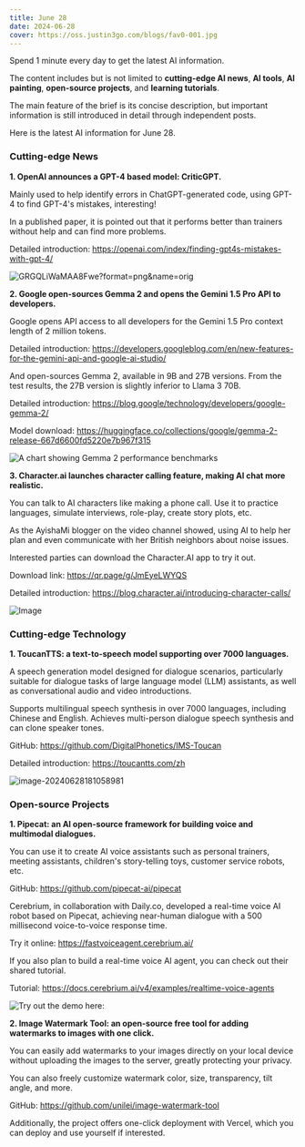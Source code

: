 ```yaml
---
title: June 28
date: 2024-06-28
cover: https://oss.justin3go.com/blogs/fav0-001.jpg
---
```


Spend 1 minute every day to get the latest AI information.

The content includes but is not limited to **cutting-edge AI news**, **AI tools**, **AI painting**, **open-source projects**, and **learning tutorials**.

The main feature of the brief is its concise description, but important information is still introduced in detail through independent posts.

Here is the latest AI information for June 28.

### Cutting-edge News

**1. OpenAI announces a GPT-4 based model: CriticGPT.**

Mainly used to help identify errors in ChatGPT-generated code, using GPT-4 to find GPT-4's mistakes, interesting!

In a published paper, it is pointed out that it performs better than trainers without help and can find more problems.

Detailed introduction: https://openai.com/index/finding-gpt4s-mistakes-with-gpt-4/

![GRGQLiWaMAA8Fwe?format=png&name=orig](https://p.ipic.vip/6m9v4c.png)

**2. Google open-sources Gemma 2 and opens the Gemini 1.5 Pro API to developers.**

Google opens API access to all developers for the Gemini 1.5 Pro context length of 2 million tokens.

Detailed introduction: https://developers.googleblog.com/en/new-features-for-the-gemini-api-and-google-ai-studio/

And open-sources Gemma 2, available in 9B and 27B versions. From the test results, the 27B version is slightly inferior to Llama 3 70B.

Detailed introduction: https://blog.google/technology/developers/google-gemma-2/

Model download: https://huggingface.co/collections/google/gemma-2-release-667d6600fd5220e7b967f315

![A chart showing Gemma 2 performance benchmarks](https://storage.googleapis.com/gweb-uniblog-publish-prod/images/Gemma_2_performance_final.width-1000.format-webp.webp)

**3. Character.ai launches character calling feature, making AI chat more realistic.**

You can talk to AI characters like making a phone call. Use it to practice languages, simulate interviews, role-play, create story plots, etc.

As the AyishaMi blogger on the video channel showed, using AI to help her plan and even communicate with her British neighbors about noise issues.

Interested parties can download the Character.AI app to try it out.

Download link: https://qr.page/g/JmEyeLWYQS

Detailed introduction: https://blog.character.ai/introducing-character-calls/

![Image](https://p.ipic.vip/4oxhbt.jpg)

### Cutting-edge Technology

**1. ToucanTTS: a text-to-speech model supporting over 7000 languages.**

A speech generation model designed for dialogue scenarios, particularly suitable for dialogue tasks of large language model (LLM) assistants, as well as conversational audio and video introductions.

Supports multilingual speech synthesis in over 7000 languages, including Chinese and English. Achieves multi-person dialogue speech synthesis and can clone speaker tones.

GitHub: https://github.com/DigitalPhonetics/IMS-Toucan

Detailed introduction: https://toucantts.com/zh

![image-20240628181058981](https://p.ipic.vip/bq9ir8.png)

### Open-source Projects

**1. Pipecat: an AI open-source framework for building voice and multimodal dialogues.**

You can use it to create AI voice assistants such as personal trainers, meeting assistants, children's story-telling toys, customer service robots, etc.

GitHub: https://github.com/pipecat-ai/pipecat

Cerebrium, in collaboration with Daily.co, developed a real-time voice AI robot based on Pipecat, achieving near-human dialogue with a 500 millisecond voice-to-voice response time.

Try it online: https://fastvoiceagent.cerebrium.ai/

If you also plan to build a real-time voice AI agent, you can check out their shared tutorial.

Tutorial: https://docs.cerebrium.ai/v4/examples/realtime-voice-agents

![Try out the demo here: ](https://www.daily.co/blog/content/images/2024/06/fastbot-ui.png)

**2. Image Watermark Tool: an open-source free tool for adding watermarks to images with one click.**

You can easily add watermarks to your images directly on your local device without uploading the images to the server, greatly protecting your privacy.

You can also freely customize watermark color, size, transparency, tilt angle, and more.

GitHub: https://github.com/unilei/image-watermark-tool

Additionally, the project offers one-click deployment with Vercel, which you can deploy and use yourself if interested.
